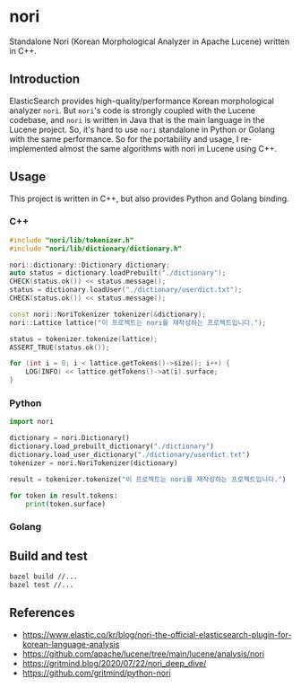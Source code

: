 # nori

Standalone Nori (Korean Morphological Analyzer in Apache Lucene) written in C++.

## Introduction

ElasticSearch provides high-quality/performance Korean morphological analyzer `nori`. But `nori`'s code is strongly coupled with the Lucene codebase, and `nori` is written in Java that is the main language in the Lucene project. So, it's hard to use `nori` standalone in Python or Golang with the same performance. So for the portability and usage, I re-implemented almost the same algorithms with nori in Lucene using C++.

## Usage

This project is written in C++, but also provides Python and Golang binding.

### C++

```cpp
#include "nori/lib/tokenizer.h"
#include "nori/lib/dictionary/dictionary.h"

nori::dictionary::Dictionary dictionary;
auto status = dictionary.loadPrebuilt("./dictionary");
CHECK(status.ok()) << status.message();
status = dictionary.loadUser("./dictionary/userdict.txt");
CHECK(status.ok()) << status.message();

const nori::NoriTokenizer tokenizer(&dictionary);
nori::Lattice lattice("이 프로젝트는 nori를 재작성하는 프로젝트입니다.");

status = tokenizer.tokenize(lattice);
ASSERT_TRUE(status.ok());

for (int i = 0; i < lattice.getTokens()->size(); i++) {
    LOG(INFO) << lattice.getTokens()->at(i).surface;
}
```

### Python

```py
import nori

dictionary = nori.Dictionary()
dictionary.load_prebuilt_dictionary("./dictionary")
dictionary.load_user_dictionary("./dictionary/userdict.txt")
tokenizer = nori.NoriTokenizer(dictionary)

result = tokenizer.tokenize("이 프로젝트는 nori를 재작성하는 프로젝트입니다.")

for token in result.tokens:
    print(token.surface)
```

### Golang

<!-- TODO(jeongukjae): add golang example -->

## Build and test

```sh
bazel build //...
bazel test //...
```

## References

* <https://www.elastic.co/kr/blog/nori-the-official-elasticsearch-plugin-for-korean-language-analysis>
* <https://github.com/apache/lucene/tree/main/lucene/analysis/nori>
* <https://gritmind.blog/2020/07/22/nori_deep_dive/>
* <https://github.com/gritmind/python-nori>
